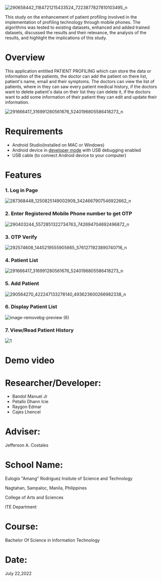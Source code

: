 
![290658442_1184721215433524_7223877827810103495_n](https://user-images.githubusercontent.com/106504421/180367137-53d22f97-cd14-44b6-97f4-39263fd67b93.png)

This study on the enhancement of patient profiling involved in the implementation of profiling technology through mobile phones. The algorithms was tested to existing datasets, enhanced and added trained datasets, discussed the results and their relevance, the analysis of the results, and highlight the implications of this study.


# Overview
This application entitled PATIENT PROFILING which can store the data or information of the patients, the doctor can add the patient on there list, patient's name, email and their symptoms. The doctors can view the list of patients, where in they can saw every patient medical history, if the doctors want to delete patient's data on their list they can delete it, if the doctors want to add some information of their patient they can edit and update their information.

![291666417_316991280561676_5240196805586418273_n](https://user-images.githubusercontent.com/106504421/180369634-43ce8dd1-6d24-400d-af6c-b80261b5db69.png)


# Requirements
* Android Studio(installed on MAC or Windows)
* Android device in [developer mode](https://developer.android.com/studio/debug/dev-options) with USB debugging enabled
* USB cable (to connect Android device to your computer)


# Features

### 1. Log in Page

![287368448_1250825149002909_3424667907546922662_n](https://user-images.githubusercontent.com/106504421/180370531-6171d352-ede0-46bc-bd5d-908279f3c942.png)

### 2. Enter Registered Mobile Phone number to get OTP

![290403244_5572851322734763_742694704692496872_n](https://user-images.githubusercontent.com/106504421/180370876-95f2aed1-53c3-4cd4-8c0c-a2ab687d7c2e.png)

### 3. OTP Verify

![292574608_1445219555905665_5761271923890740716_n](https://user-images.githubusercontent.com/106504421/180371040-b36cbf66-def3-4acb-b256-1f8ef0503af7.png)

### 4. Patient List

![291666417_316991280561676_5240196805586418273_n](https://user-images.githubusercontent.com/106504421/180371131-9dba835d-489b-4e99-a0ce-2db8ff848d23.png)

### 5. Add Patient

![290564270_422247133278140_493623600266982338_n](https://user-images.githubusercontent.com/106504421/180371431-6b8f7fba-ad21-455a-8539-9aab65ace452.png)

### 6. Display Patient List
![image-removebg-preview (6)](https://user-images.githubusercontent.com/106504421/180421162-eb207819-7fdd-4d87-8c6b-08f837b64810.png)

### 7. View/Read Patient History
![1](https://user-images.githubusercontent.com/106504421/180421325-ae61c76c-c537-48f8-912d-387e5c845e20.png)




# Demo video




# Researcher/Developer:
* Bandol Manuel Jr
* Petallo Dhann Icie
* Raygon Edmar
* Cajes Lhencel

# Adviser:
Jefferson A. Costales

# School Name:
Eulogio "Amang" Rodriguez Insitute of Science and Technology

Nagtahan, Sampaloc, Manila, Philippines

College of Arts and Sciences

ITE Department

# Course:
Bachelor Of Science in Information Technology

# Date:
July 22,2022




